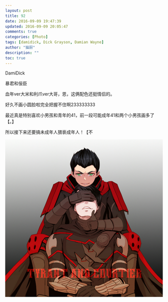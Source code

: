 ```yaml
---
layout: post
title: 92
date: 2016-09-09 19:47:39
updated: 2016-09-09 20:05:47
comments: true
categories: [Photo]
tags: [damidick, Dick Grayson, Damian Wayne]
author: "猫厨"
description: ""
toc: true
---
```


<p>DamiDick</p> 
<p>暴君和佞臣</p> 
<p>血年ver大米和利爪ver大哥，恩，这俩配色还挺情侣的。</p> 
<p>好久不画小圆脸啦完全把握不住啊233333333</p> 
<p>最近真是特别喜欢小男孩和青年的41，前一段可能成年41和两个小男孩画多了【。】</p> 
<p>所以接下来还要搞未成年人猥亵成年人！【不</p>

![](https://raw.githubusercontent.com/alicewish/meowchain247/master/img_cVZNdzJtQk9JV2ZUK2dNR1JheTN0NE9FTzA3S0ZQRUhFbHZRSk01MTFUNWExcEZQVU96KzBnPT0.jpg)